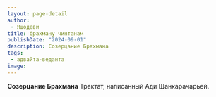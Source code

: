 ```yaml
---
layout: page-detail
author:
 - Яшодеви
title: брахману чинтанам
publishDate: "2024-09-01"
description: Созерцание Брахмана
tags:
 - адвайта-веданта
image: 
---
```


__Созерцание Брахмана__
Трактат, написанный Ади Шанкарачарьей.

